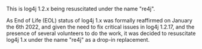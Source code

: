 
This is log4j 1.2.x being resuscitated under the name "re4j".

As End of Life (EOL) status of log4j 1.x was formally reaffirmed on
January the 6th 2022, and given the need to fix critical issues in
log4j 1.2.17, and the presence of several volunteers to do the work,
it was decided to resuscitate log4j 1.x under the name "re4j" as a
drop-in replacement.

